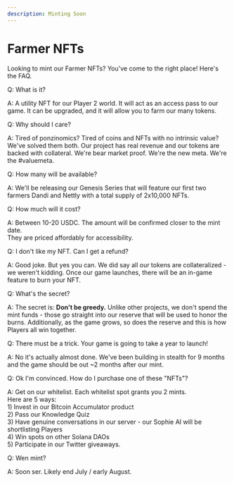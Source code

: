 ```yaml
---
description: Minting Soon
---
```


# Farmer NFTs

Looking to mint our Farmer NFTs? You've come to the right place! Here's the FAQ.

Q: What is it?

A: A utility NFT for our Player 2 world. It will act as an access pass to our game. It can be upgraded, and it will allow you to farm our many tokens.

Q: Why should I care?

A: Tired of ponzinomics? Tired of coins and NFTs with no intrinsic value? \
We've solved them both. Our project has real revenue and our tokens are backed with collateral. We're bear market proof. We're the new meta. We're the #valuemeta.

Q: How many will be available?

A: We'll be releasing our Genesis Series that will feature our first two farmers Dandi and Nettly with a total supply of 2x10,000 NFTs.

Q: How much will it cost?

A: Between 10-20 USDC. The amount will be confirmed closer to the mint date. \
They are priced affordably for accessibility.

Q: I don't like my NFT. Can I get a refund?

A: Good joke. But yes you can. We did say all our tokens are collateralized - we weren't kidding. Once our game launches, there will be an in-game feature to burn your NFT.

Q: What's the secret?

A: The secret is: **Don't be greedy.** Unlike other projects, we don't spend the mint funds - those go straight into our reserve that will be used to honor the burns. Additionally, as the game grows, so does the reserve and this is how Players all win together.

Q: There must be a trick. Your game is going to take a year to launch!

A: No it's actually almost done. We've been building in stealth for 9 months and the game should be out \~2 months after our mint.

Q: Ok I'm convinced. How do I purchase one of these "NFTs"?

A: Get on our whitelist. Each whitelist spot grants you 2 mints.\
Here are 5 ways: \
1\) Invest in our Bitcoin Accumulator product\
2\) Pass our Knowledge Quiz\
3\) Have genuine conversations in our server - our Sophie AI will be shortlisting Players\
4\) Win spots on other Solana DAOs\
5\) Participate in our Twitter giveaways.

Q: Wen mint?

A: Soon ser. Likely end July / early August.
